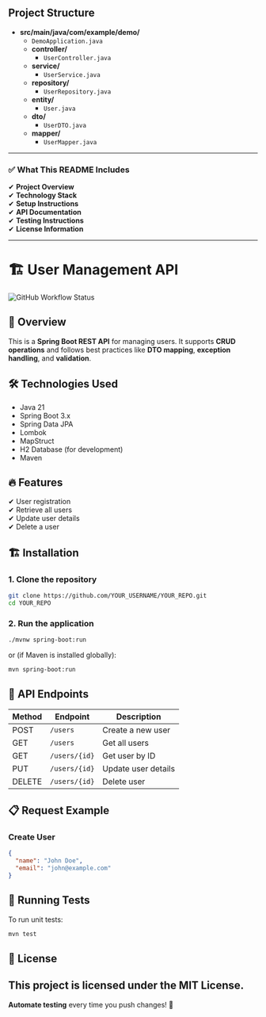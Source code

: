 ## Project Structure

- **src/main/java/com/example/demo/**
  - `DemoApplication.java`
  - **controller/**
    - `UserController.java`
  - **service/**
    - `UserService.java`
  - **repository/**
    - `UserRepository.java`
  - **entity/**
    - `User.java`
  - **dto/**
    - `UserDTO.java`
  - **mapper/**
    - `UserMapper.java`

---

### ✅ **What This README Includes**
✔ **Project Overview**  
✔ **Technology Stack**  
✔ **Setup Instructions**  
✔ **API Documentation**  
✔ **Testing Instructions**  
✔ **License Information**  

---

# 🏗️ User Management API

![GitHub Workflow Status](https://img.shields.io/github/actions/workflow/status/YOUR_USERNAME/YOUR_REPO/ci.yml?branch=main)

## 🚀 Overview
This is a **Spring Boot REST API** for managing users. It supports **CRUD operations** and follows best practices like **DTO mapping**, **exception handling**, and **validation**.

## 🛠️ Technologies Used
- Java 21
- Spring Boot 3.x
- Spring Data JPA
- Lombok
- MapStruct
- H2 Database (for development)
- Maven

## 🔥 Features
✔ User registration  
✔ Retrieve all users  
✔ Update user details  
✔ Delete a user  

## 🏗️ Installation

### **1. Clone the repository**
```bash
git clone https://github.com/YOUR_USERNAME/YOUR_REPO.git
cd YOUR_REPO
```

### **2. Run the application**
```bash
./mvnw spring-boot:run
```
or (if Maven is installed globally):
```bash
mvn spring-boot:run
```

## 📡 API Endpoints

| Method | Endpoint       | Description           |
|--------|--------------|----------------------|
| POST   | `/users`     | Create a new user    |
| GET    | `/users`     | Get all users        |
| GET    | `/users/{id}` | Get user by ID       |
| PUT    | `/users/{id}` | Update user details  |
| DELETE | `/users/{id}` | Delete user          |

## 📋 Request Example

### **Create User**
```json
{
  "name": "John Doe",
  "email": "john@example.com"
}
```

## 🧪 Running Tests
To run unit tests:
```bash
mvn test
```

## 📜 License
This project is licensed under the MIT License.
---


**Automate testing** every time you push changes! 🎉  

